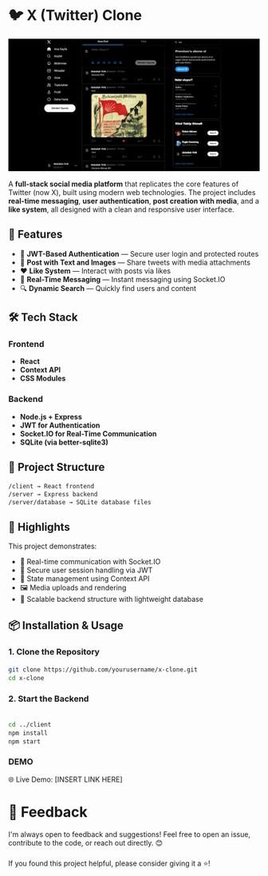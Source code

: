 # 🐦 X (Twitter) Clone

![Homepage Screenshot](./assets/homepage.png)


A **full-stack social media platform** that replicates the core features of Twitter (now X), built using modern web technologies. The project includes **real-time messaging**, **user authentication**, **post creation with media**, and a **like system**, all designed with a clean and responsive user interface.

## 🚀 Features

- 🔐 **JWT-Based Authentication** — Secure user login and protected routes
- 📝 **Post with Text and Images** — Share tweets with media attachments
- ❤️ **Like System** — Interact with posts via likes
- 💬 **Real-Time Messaging** — Instant messaging using Socket.IO
- 🔍 **Dynamic Search** — Quickly find users and content

## 🛠️ Tech Stack

### Frontend

- **React**
- **Context API**
- **CSS Modules**

### Backend

- **Node.js + Express**
- **JWT for Authentication**
- **Socket.IO for Real-Time Communication**
- **SQLite (via better-sqlite3)**

## 📂 Project Structure

```
/client → React frontend
/server → Express backend
/server/database → SQLite database files

```

## 🎯 Highlights

This project demonstrates:

- 🔁 Real-time communication with Socket.IO
- 🔐 Secure user session handling via JWT
- 🧠 State management using Context API
- 🖼️ Media uploads and rendering
- 📐 Scalable backend structure with lightweight database

## 📦 Installation & Usage

### 1. Clone the Repository

```bash
git clone https://github.com/yourusername/x-clone.git
cd x-clone
```

### 2. Start the Backend

```bash

cd ../client
npm install
npm start


```

### DEMO 

🌐 Live Demo: [INSERT LINK HERE]


# 💬 Feedback
I'm always open to feedback and suggestions!
Feel free to open an issue, contribute to the code, or reach out directly. 😊


###
If you found this project helpful, please consider giving it a ⭐!
